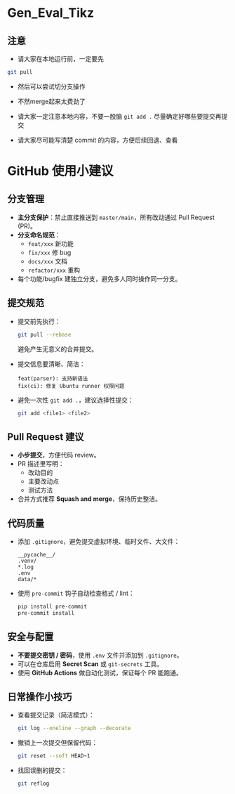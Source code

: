 # Gen_Eval_Tikz

## 注意
- 请大家在本地运行前，一定要先
```bash 
git pull
```
  - 然后可以尝试切分支操作
  - 不然merge起来太费劲了

- 请大家一定注意本地内容，不要一股脑 `git add .` 尽量确定好哪些要提交再提交
- 请大家尽可能写清楚 commit 的内容，方便后续回退、查看

# GitHub 使用小建议

## 分支管理

-   **主分支保护**：禁止直接推送到 `master/main`，所有改动通过 Pull
    Request (PR)。
-   **分支命名规范**：
    -   `feat/xxx` 新功能
    -   `fix/xxx` 修 bug
    -   `docs/xxx` 文档
    -   `refactor/xxx` 重构
-   每个功能/bugfix 建独立分支，避免多人同时操作同一分支。

## 提交规范

-   提交前先执行：

    ``` bash
    git pull --rebase
    ```

    避免产生无意义的合并提交。

-   提交信息要清晰、简洁：

        feat(parser): 支持新语法
        fix(ci): 修复 Ubuntu runner 权限问题

-   避免一次性 `git add .`，建议选择性提交：

    ``` bash
    git add <file1> <file2>
    ```

## Pull Request 建议

-   **小步提交**，方便代码 review。
-   PR 描述里写明：
    -   改动目的
    -   主要改动点
    -   测试方法
-   合并方式推荐 **Squash and merge**，保持历史整洁。

## 代码质量

-   添加 `.gitignore`，避免提交虚拟环境、临时文件、大文件：

        __pycache__/
        .venv/
        *.log
        .env
        data/*

-   使用 `pre-commit` 钩子自动检查格式 / lint：

    ``` bash
    pip install pre-commit
    pre-commit install
    ```

## 安全与配置

-   **不要提交密钥 / 密码**，使用 `.env` 文件并添加到 `.gitignore`。
-   可以在仓库启用 **Secret Scan** 或 `git-secrets` 工具。
-   使用 **GitHub Actions** 做自动化测试，保证每个 PR 能跑通。

## 日常操作小技巧

-   查看提交记录（简洁模式）：

    ``` bash
    git log --oneline --graph --decorate
    ```

-   撤销上一次提交但保留代码：

    ``` bash
    git reset --soft HEAD~1
    ```

-   找回误删的提交：

    ``` bash
    git reflog
    ```